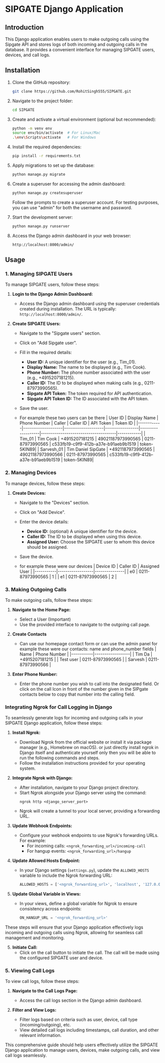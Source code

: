 # SIPGATE Django Application

## Introduction

This Django application enables users to make outgoing calls using the Sipgate API and stores logs of both incoming and outgoing calls in the database. It provides a convenient interface for managing SIPGATE users, devices, and call logs.

## Installation

1. Clone the GitHub repository:

    ```bash
    git clone https://github.com/RohitSingh555/SIPGATE.git
    ```

2. Navigate to the project folder:

    ```bash
    cd SIPGATE
    ```

3. Create and activate a virtual environment (optional but recommended):

    ```bash
    python -m venv env
    source env/bin/activate  # For Linux/Mac
    .\env\Scripts\activate   # For Windows
    ```

4. Install the required dependencies:

    ```bash
    pip install -r requirements.txt
    ```

5. Apply migrations to set up the database:

    ```bash
    python manage.py migrate
    ```

6. Create a superuser for accessing the admin dashboard:

    ```bash
    python manage.py createsuperuser
    ```

    Follow the prompts to create a superuser account. For testing purposes, you can use "admin" for both the username and password.

7. Start the development server:

    ```bash
    python manage.py runserver
    ```

8. Access the Django admin dashboard in your web browser:

    ```
    http://localhost:8000/admin/
    ```

## Usage

### 1. Managing SIPGATE Users

To manage SIPGATE users, follow these steps:

1. **Login to the Django Admin Dashboard:**
   - Access the Django admin dashboard using the superuser credentials created during installation. The URL is typically: `http://localhost:8000/admin/`.

2. **Create SIPGATE Users:**
   - Navigate to the "Sipgate users" section.
   - Click on "Add Sipgate user".
   - Fill in the required details:
     - **User ID:** A unique identifier for the user (e.g., Tim_01).
     - **Display Name:** The name to be displayed (e.g., Tim Cook).
     - **Phone Number:** The phone number associated with the user (e.g., +4915207181215).
     - **Caller ID:** The ID to be displayed when making calls (e.g., 0211-87973990565).
     - **Sipgate API Token:** The token required for API authentication.
     - **Sipgate API Token ID:** The ID associated with the API token.
   - Save the user.
  
   - For example these two users can be there
| User ID    | Display Name       | Phone Number       | Caller          | Caller ID         | API Token                            | Token ID   |
|------------|--------------------|--------------------|-----------------|-------------------|--------------------------------------|------------|
| Tim_01     | Tim Cook           | +4915207181215     | 49021187973990565 | 0211-87973990565 | c533fb19-c9f9-412b-a37e-b91aeb9b1519 | token-5KIN89|
| Sarvesh_01 | Tim Daniel SipGate | +4921187973990565  | 49021187973990566 | 0211-87973990565 | c533fb19-c9f9-412b-a37e-b91aeb9b1519 | token-5KIN89|




### 2. Managing Devices

To manage devices, follow these steps:

1. **Create Devices:**
   - Navigate to the "Devices" section.
   - Click on "Add Device".
   - Enter the device details:
     - **Device ID:** (optional) A unique identifier for the device.
     - **Caller ID:** The ID to be displayed when using this device.
     - **Assigned User:** Choose the SIPGATE user to whom this device should be assigned.
   - Save the device.
  
   - for example these were our devices
     | Device ID | Caller ID        | Assigned User |
     |-----------|------------------|---------------|
     | e0        | 0211-87973990565 | 1             |
     | e1        | 0211-87973990565 | 2             |

### 3. Making Outgoing Calls

To make outgoing calls, follow these steps:

1. **Navigate to the Home Page:**
    - Select a User (Important)
   - Use the provided interface to navigate to the outgoing call page.

2.  **Create Contacts**
    - Can use our homepage contact form or can use the admin panel
    for example these were our contacts: name and phone_number fields
    | Name      | Phone Number     |
    |-----------|------------------|
    | Tim Da    | +4915207181215   |
    | Test user | 0211-87973990565 |
    | Sarvesh   | 0211-87973990566 |

4. **Enter Phone Number:**
   - Enter the phone number you wish to call into the designated field.
   Or click on the call Icon in front of the number given in the SIPgate contacts below to copy that number into the calling field.

### Integrating Ngrok for Call Logging in Django

To seamlessly generate logs for incoming and outgoing calls in your SIPGATE Django application, follow these steps:

1. **Install Ngrok:**
   - Download Ngrok from the official website or install it via package manager (e.g., Homebrew on macOS). or just directly install ngrok in Django itself and authenticate yourself only then you will be able to run the following commands and steps.
   - Follow the installation instructions provided for your operating system.

2. **Integrate Ngrok with Django:**
   - After installation, navigate to your Django project directory.
   - Start Ngrok alongside your Django server using the command:
     ```
     ngrok http <django_server_port>
     ```
   - Ngrok will create a tunnel to your local server, providing a forwarding URL.

3. **Update Webhook Endpoints:**
   - Configure your webhook endpoints to use Ngrok's forwarding URLs. For example:
     - For incoming calls: `<ngrok_forwarding_url>/incoming-call`
     - For hangup events: `<ngrok_forwarding_url>/hangup`

4. **Update Allowed Hosts Endpoint:**
   - In your Django settings (`settings.py`), update the `ALLOWED_HOSTS` variable to include the Ngrok forwarding URL:
     ```python
     ALLOWED_HOSTS = ['<ngrok_forwarding_url>', 'localhost', '127.0.0.1']
     ```

5. **Update Global Variable in Views:**
   - In your views, define a global variable for Ngrok to ensure consistency across endpoints:
     ```python
     ON_HANGUP_URL = '<ngrok_forwarding_url>'
     ```

These steps will ensure that your Django application effectively logs incoming and outgoing calls using Ngrok, allowing for seamless call management and monitoring.


5. **Initiate Call:**
   - Click on the call button to initiate the call. The call will be made using the configured SIPGATE user and device.

### 5. Viewing Call Logs

To view call logs, follow these steps:

1. **Navigate to the Call Logs Page:**
   - Access the call logs section in the Django admin dashboard.

2. **Filter and View Logs:**
   - Filter logs based on criteria such as user, device, call type (incoming/outgoing), etc.
   - View detailed call logs including timestamps, call duration, and other relevant information.

This comprehensive guide should help users effectively utilize the SIPGATE Django application to manage users, devices, make outgoing calls, and view call logs seamlessly.
